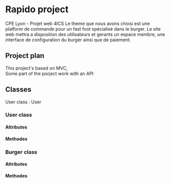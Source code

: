 # Rapido project
CPE Lyon - Projet web 4ICS 
Le theme que nous avons choisi est une platform de commande pour un fast foot spécialisé dans le burger. Le site web mettra a disposition des utilisateurs et gerants un espace membre, une interface de configuration du burger ainsi que de paiement.

## Project plan 
This project's based on MVC,   
Some part of the porject work with an API
## Classes 

User class : 
User

### User class

#### Attributes

#### Methodes

### Burger class

#### Attributes
 
#### Methodes
